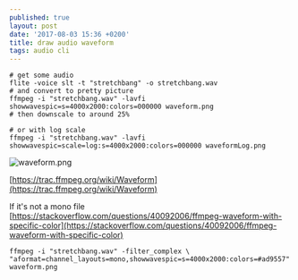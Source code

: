 ```yaml
---
published: true
layout: post
date: '2017-08-03 15:36 +0200'
title: draw audio waveform
tags: audio cli
---
```

    # get some audio
    flite -voice slt -t "stretchbang" -o stretchbang.wav
    # and convert to pretty picture
    ffmpeg -i "stretchbang.wav" -lavfi showwavespic=s=4000x2000:colors=000000 waveform.png 
    # then downscale to around 25%
    
    # or with log scale
    ffmpeg -i "stretchbang.wav" -lavfi showwavespic=scale=log:s=4000x2000:colors=000000 waveformLog.png

![waveform.png]({{site.baseurl}}/media/waveform.png)

[https://trac.ffmpeg.org/wiki/Waveform](https://trac.ffmpeg.org/wiki/Waveform)  

If it's not a mono file  
[https://stackoverflow.com/questions/40092006/ffmpeg-waveform-with-specific-color](https://stackoverflow.com/questions/40092006/ffmpeg-waveform-with-specific-color)

    ffmpeg -i "stretchbang.wav" -filter_complex \
    "aformat=channel_layouts=mono,showwavespic=s=4000x2000:colors=#ad9557" waveform.png
